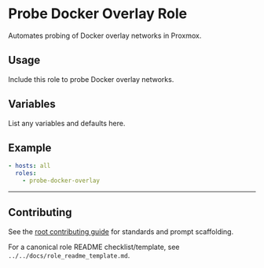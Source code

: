 # Probe Docker Overlay Role

Automates probing of Docker overlay networks in Proxmox.

## Usage
Include this role to probe Docker overlay networks.

## Variables
List any variables and defaults here.

## Example
```yaml
- hosts: all
  roles:
    - probe-docker-overlay
```

---

## Contributing
See the [root contributing guide](../../docs/contributing.md) for standards and prompt scaffolding.

For a canonical role README checklist/template, see `../../docs/role_readme_template.md`.